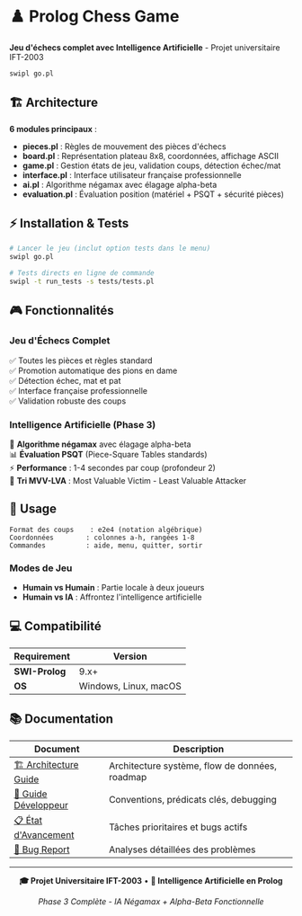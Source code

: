 # ♟️ Prolog Chess Game

**Jeu d'échecs complet avec Intelligence Artificielle** - Projet universitaire IFT-2003

```bash
swipl go.pl
```

## 🏗️ Architecture

**6 modules principaux** :
- **pieces.pl** : Règles de mouvement des pièces d'échecs
- **board.pl** : Représentation plateau 8x8, coordonnées, affichage ASCII
- **game.pl** : Gestion états de jeu, validation coups, détection échec/mat
- **interface.pl** : Interface utilisateur française professionnelle
- **ai.pl** : Algorithme négamax avec élagage alpha-beta
- **evaluation.pl** : Évaluation position (matériel + PSQT + sécurité pièces)

## ⚡ Installation & Tests

```bash
# Lancer le jeu (inclut option tests dans le menu)
swipl go.pl

# Tests directs en ligne de commande
swipl -t run_tests -s tests/tests.pl
```

## 🎮 Fonctionnalités

### Jeu d'Échecs Complet
✅ Toutes les pièces et règles standard  
✅ Promotion automatique des pions en dame  
✅ Détection échec, mat et pat  
✅ Interface française professionnelle  
✅ Validation robuste des coups  

### Intelligence Artificielle (Phase 3)
🧠 **Algorithme négamax** avec élagage alpha-beta  
📊 **Évaluation PSQT** (Piece-Square Tables standards)  
⚡ **Performance** : 1-4 secondes par coup (profondeur 2)  
🎯 **Tri MVV-LVA** : Most Valuable Victim - Least Valuable Attacker

## 🎯 Usage

```
Format des coups    : e2e4 (notation algébrique)
Coordonnées        : colonnes a-h, rangées 1-8
Commandes          : aide, menu, quitter, sortir
```

### Modes de Jeu
- **Humain vs Humain** : Partie locale à deux joueurs
- **Humain vs IA** : Affrontez l'intelligence artificielle

## 💻 Compatibilité

| Requirement | Version |
|-------------|---------|
| **SWI-Prolog** | 9.x+ |
| **OS** | Windows, Linux, macOS |

## 📚 Documentation

| Document | Description |
|----------|-------------|
| [🏗️ Architecture Guide](docs/ARCHITECTURE_GUIDE_DEVELOPERS.md) | Architecture système, flow de données, roadmap |
| [📖 Guide Développeur](.claude/CLAUDE.md) | Conventions, prédicats clés, debugging |
| [📋 État d'Avancement](docs/TASKS.md) | Tâches prioritaires et bugs actifs |
| [🐛 Bug Report](docs/BUG_REPORT_ENTERPRISE.md) | Analyses détaillées des problèmes |

---
<div align="center">

**🎓 Projet Universitaire IFT-2003** • **🤖 Intelligence Artificielle en Prolog**

*Phase 3 Complète - IA Négamax + Alpha-Beta Fonctionnelle*

</div>